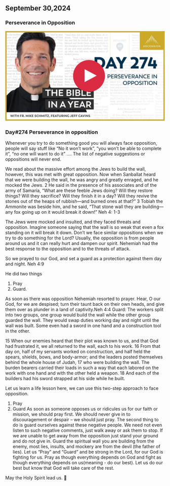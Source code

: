 ## September 30,2024

### Perseverance in Opposition

[![Perseverance in Opposition](https://raw.githubusercontent.com/linusjf/BIAY/main/September/jpgs/Day274.jpg)](https://youtu.be/RU4FW7-X7b0 "Perseverance in Opposition")

### Day#274 Perseverance in opposition

Whenever you try to do something good you will always face opposition, people will say stuff like “No it won’t work”, “you won’t be able to complete it”, “no one will want to do it” ….
The list of negative suggestions or oppositions will never end.

We read about the massive effort among the Jews to build the wall, however, this was met with great opposition.
Now when Sanballat heard that we were building the wall, he was angry and greatly enraged, and he mocked the Jews. 2 He said in the presence of his associates and of the army of Samaria, “What are these feeble Jews doing? Will they restore things? Will they sacrifice? Will they finish it in a day? Will they revive the stones out of the heaps of rubbish—and burned ones at that?” 3 Tobiah the Ammonite was beside him, and he said, “That stone wall they are building—any fox going up on it would break it down!” Neh 4: 1-3

The Jews were mocked and insulted, and they faced threats and opposition. Imagine someone saying that the wall is so weak that even a fox standing on it will break it down. Don’t we face similar oppositions when we try to do something for the Lord? Usually, the opposition is from people around us and it can really hurt and dampen our spirit.
Nehemiah had the best response to the opposition and to the threats of attack.

So we prayed to our God, and set a guard as a protection against them day and night. Neh 4:9

He did two things

1. Pray
2. Guard.

As soon as there was opposition Nehemiah resorted to prayer.
Hear, O our God, for we are despised; turn their taunt back on their own heads, and give them over as plunder in a land of captivity.Neh 4:4
Guard: The workers split into two groups, one group would build the wall while the other group guarded the wall. They would swap duties working day and night until the wall was built. Some even had a sword in one hand and a construction tool in the other.

15 When our enemies heard that their plot was known to us, and that God had frustrated it, we all returned to the wall, each to his work. 16 From that day on, half of my servants worked on construction, and half held the spears, shields, bows, and body-armor; and the leaders posted themselves behind the whole house of Judah, 17 who were building the wall. The burden bearers carried their loads in such a way that each labored on the work with one hand and with the other held a weapon. 18 And each of the builders had his sword strapped at his side while he built.

Let us learn a life lesson here, we can use this two-step approach to face opposition.

1. Pray
2. Guard
   As soon as someone opposes us or ridicules us for our faith or mission, we should pray first. We should never give in to discouragement or despair – we should just pray. The second thing to do is guard ourselves against these negative people. We need not even listen to such negative comments, just walk away or ask them to stop. If we are unable to get away from the opposition just stand your ground and do not give in. Guard the spiritual wall you are building from the enemy, most lies, insults, and mockery are from the devil (the father of lies).
   Let us “Pray” and “Guard” and be strong in the Lord, for our God is fighting for us.
   Pray as though everything depends on God and fight as though everything depends on us(meaning - do our best).
   Let us do our best but know that God will take care of the rest.

May the Holy Spirit lead us. 🙏
